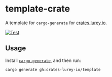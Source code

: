 # template-crate

A template for `cargo-generate` for [crates.lurey.io][].

[crates.lurey.io]: https://crates.lurey.io

[![Test](https://github.com/crates-lurey-io/template-cargo/actions/workflows/test.yml/badge.svg)](https://github.com/crates-lurey-io/template-cargo/actions/workflows/test.yml)

## Usage

Install [`cargo-generate`][], and then run:

[`cargo-generate`]: https://crates.io/crates/cargo-generate

```sh
cargo generate gh:crates-lurey-io/template
```
